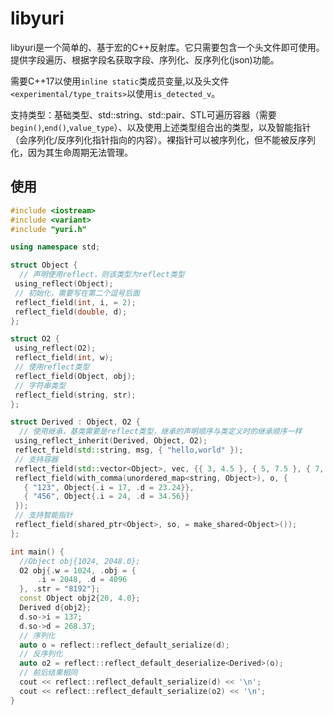 # libyuri

libyuri是一个简单的、基于宏的C++反射库。它只需要包含一个头文件即可使用。提供字段遍历、根据字段名获取字段、序列化、反序列化(json)功能。

需要C++17以使用`inline static`类成员变量,以及头文件`<experimental/type_traits>`以使用`is_detected_v`。

支持类型：基础类型、std::string、std::pair、STL可遍历容器（需要`begin()`,`end()`,`value_type`）、以及使用上述类型组合出的类型，以及智能指针（会序列化/反序列化指针指向的内容）。裸指针可以被序列化，但不能被反序列化，因为其生命周期无法管理。

## 使用

```C++
#include <iostream>
#include <variant>
#include "yuri.h"

using namespace std;

struct Object {
  // 声明使用reflect，则该类型为reflect类型
 using_reflect(Object);
 // 初始化，需要写在第二个逗号后面
 reflect_field(int, i, = 2);
 reflect_field(double, d);
};

struct O2 {
 using_reflect(O2);
 reflect_field(int, w);
 // 使用reflect类型
 reflect_field(Object, obj);
 // 字符串类型
 reflect_field(string, str);
};

struct Derived : Object, O2 {
  // 使用继承，基类需要是reflect类型，继承的声明顺序与类定义时的继承顺序一样
 using_reflect_inherit(Derived, Object, O2);
 reflect_field(std::string, msg, { "hello,world" });
 // 支持容器
 reflect_field(std::vector<Object>, vec, {{ 3, 4.5 }, { 5, 7.5 }, { 7, 10.5 }});
 reflect_field(with_comma(unordered_map<string, Object>), o, {
   { "123", Object{.i = 17, .d = 23.24}},
   { "456", Object{.i = 24, .d = 34.56}}
 });
 // 支持智能指针
 reflect_field(shared_ptr<Object>, so, = make_shared<Object>());
};

int main() {
  //Object obj{1024, 2048.0};
  O2 obj{.w = 1024, .obj = {
      .i = 2048, .d = 4096
  }, .str = "8192"};
  const Object obj2{20, 4.0};
  Derived d{obj2};
  d.so->i = 137;
  d.so->d = 268.37;
  // 序列化
  auto o = reflect::reflect_default_serialize(d);
  // 反序列化
  auto o2 = reflect::reflect_default_deserialize<Derived>(o);
  // 前后结果相同
  cout << reflect::reflect_default_serialize(d) << '\n';
  cout << reflect::reflect_default_serialize(o2) << '\n';
}
```